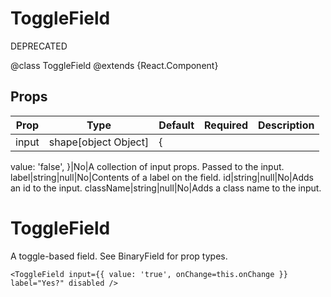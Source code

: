 ToggleField
===========

DEPRECATED

@class ToggleField
@extends {React.Component}

Props
-----

Prop                  | Type     | Default                   | Required | Description
--------------------- | -------- | ------------------------- | -------- | -----------
input|shape[object Object]|{
  value: 'false',
}|No|A collection of input props. Passed to the input.
label|string|null|No|Contents of a label on the field.
id|string|null|No|Adds an id to the input.
className|string|null|No|Adds a class name to the input.

# ToggleField

A toggle-based field. See BinaryField for prop types.

```
<ToggleField input={{ value: 'true', onChange=this.onChange }} label="Yes?" disabled />
```
